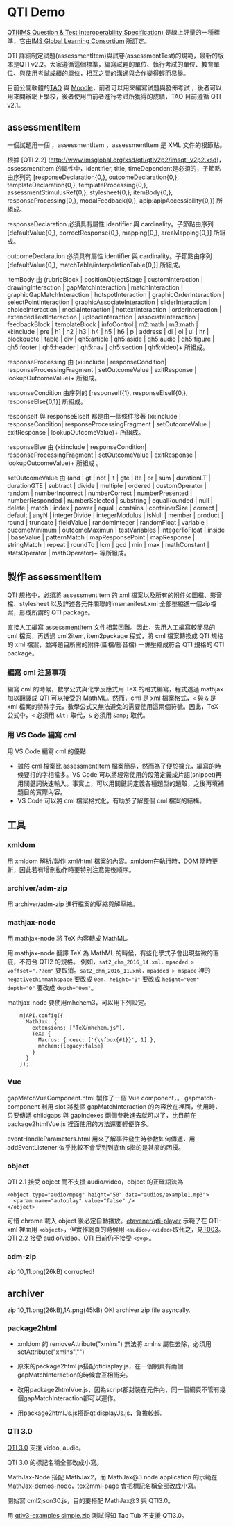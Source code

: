 # QTI Demo
[QTI(IMS Question & Test Interoperability Specification)](http://www.imsglobal.org/question/index.html) 是線上評量的一種標準，它由[IMS Global Learning Consortium](http://www.imsglobal.org) 所訂定。

QTI 詳細制定試題(assessmentItem)與試卷(assessmentTest)的規範，最新的版本是QTI v2.2。大家遵循這個標準，編寫試題的單位、執行考試的單位、教育單位、與使用考試成績的單位，相互之間的溝通與合作變得輕而易舉。

目前公開軟體的[TAO](https://hub.taocloud.org/) 與 [Moodle](https://moodle.org/)，前者可以用來編寫試題與發佈考試 ，後者可以用來開辦網上學校，後者使用由前者進行考試所獲得的成績，TAO 目前遵循 QTI v2.1。

## assessmentItem
一個試題用一個 ，assessmentItem ，assessmentItem 是 XML 文件的根節點。

根據 [QTI 2.2] (http://www.imsglobal.org/xsd/qti/qtiv2p2/imsqti_v2p2.xsd)，assessmentItem 的屬性中，identifier, title, timeDependent是必須的，子節點由序列的 [responseDeclaration{0,}, outcomeDeclaration{0,}, templateDeclaration{0,}, templateProcessing{0,}, assessmentStimulusRef{0,}, stylesheet{0,}, itemBody{0,}, responseProcessing{0,}, modalFeedback{0,}, apip:apipAccessibility{0,}] 所組成。

responseDeclaration 必須具有屬性 identifier 與 cardinality。子節點由序列 [defaultValue{0,}, correctResponse{0,}, mapping{0,}, areaMapping{0,}] 所組成。

outcomeDeclaration 必須具有屬性 identifier 與 cardinality。子節點由序列 [defaultValue{0,}, 
matchTable/interpolationTable{0,}] 所組成。

itemBody 由 (rubricBlock | positionObjectStage | customInteraction | drawingInteraction | gapMatchInteraction | matchInteraction | graphicGapMatchInteraction | hotspotInteraction | graphicOrderInteraction | selectPointInteraction | graphicAssociateInteraction | sliderInteraction | 
choiceInteraction | mediaInteraction | hottextInteraction | orderInteraction | extendedTextInteraction | uploadInteraction | associateInteraction | feedbackBlock | templateBlock | infoControl | m2:math | m3:math | xi:include | pre | h1 | h2 | h3 | h4 | h5 | h6 | p | address | dl | ol | ul | hr | blockquote | table | div | qh5:article | qh5:aside | qh5:audio | qh5:figure | qh5:footer | qh5:header | qh5:nav | qh5:section | qh5:video)+ 所組成。

responseProcessing 由 (xi:include | responseCondition| responseProcessingFragment | setOutcomeValue | exitResponse | lookupOutcomeValue)+ 所組成。

responseCondition 由序列的 [responseIf{1}, responseElseIf{0,}, responseElse{0,1}] 所組成。

responseIf 與 responseElseIf 都是由一個條件接著 (xi:include | responseCondition| responseProcessingFragment | setOutcomeValue | exitResponse | lookupOutcomeValue)+ 所組成。

responseElse 由 (xi:include | responseCondition| responseProcessingFragment | setOutcomeValue | exitResponse | lookupOutcomeValue)+ 所組成 。

setOutcomeValue 由 (and | gt | not | lt | gte | lte | or | sum | durationLT | durationGTE | subtract | divide | multiple | ordered | customOperator | random | numberIncorrect | numberCorrect | numberPresented | numberResponded | numberSelected | substring | equalRounded | null | delete | match | index | power | equal | contains | containerSize | correct | default | anyN | integerDivide | integerModulus | isNull | member | product | round | truncate | fieldValue | randomInteger | randomFloat | variable | oucomeMinimum | outcomeMaximun | testVariables | integerToFloat | inside | baseValue | patternMatch | mapResponsePoint | mapResponse | stringMatch | repeat | roundTo | lcm | gcd | min | max | mathConstant | statsOperator | mathOperator)+ 等所組成。

## 製作 assessmentItem
QTI 規格中，必須將 assessmentItem 的 xml 檔案以及所有的附件如圖檔、影音檔、stylesheet 以及詳述各元件關聯的imsmanifest.xml 全部壓縮進一個zip檔案，形成所謂的 QTI package。

直接人工編寫 assessmentItem 文件相當困難。因此，先用人工編寫較簡易的 cml 檔案，再透過 cml2item, item2package 程式，將 cml 檔案轉換成 QTI 規格的 xml 檔案，並將題目所需的附件(圖檔/影音檔) 一併壓縮成符合 QTI 規格的 QTI package。

### 編寫 cml 注意事項
編寫 cml 的時候，數學公式與化學反應式用 TeX 的格式編寫，程式透過 mathjax 加以翻譯成 QTI 可以接受的 MathML。然而，cml 是 xml 檔案格式，`<` 與 `&` 是 xml 檔案的特殊字元，數學公式又無法避免的需要使用這兩個符號。因此，TeX 公式中，`<` 必須用 `&lt;` 取代，`&` 必須用 `&amp;` 取代。

### 用 VS Code 編寫 cml
用 VS Code 編寫 cml 的優點

* 雖然 cml 檔案比 assessmentItem 檔案簡易，然而為了便於擴充，編寫的時候要打的字相當多。VS Code 可以將經常使用的段落定義成片語(snippet)再用關鍵詞快速輸入。事實上，可以用關鍵詞定義各種題型的題殼，之後再填補題目的實際內容。
* VS Code 可以將 cml 檔案格式化，有助於了解整個 cml 檔案的結構。


## 工具
### xmldom
用 xmldom 解析/製作 xml/html 檔案的內容。xmldom在執行時，DOM 隨時更新，因此若有增刪動作時要特別注意先後順序。
### archiver/adm-zip
用 archiver/adm-zip 進行檔案的壓縮與解壓縮。
### mathjax-node
用 mathjax-node 將 TeX 內容轉成 MathML。

用 mathjax-node 翻譯 TeX 為 MathML 的時候，有些化學式子會出現些微的瑕疵，不符合 QTI2 的規格。
例如，`sat2_chm_2016_14.xml，mpadded > voffset=".??em"` 要取消。`sat2_chm_2016_11.xml，mpadded > mspace` 裡的 `negativethinmathspace` 要改成 `0em`，`height="0"` 要改成 `height="0em"` `depth="0"` 要改成  `depth="0em"`。

mathjax-node 要使用mhchem3，可以用下列設定。
```   
    mjAPI.config({
      MathJax: {
        extensions: ["TeX/mhchem.js"],
        TeX: {
          Macros: { ceec: ['{\\fbox{#1}}', 1] },
          mhchem:{legacy:false}
        }
      }
    });
```
### Vue
gapMatchVueComponent.html 製作了一個 Vue component，<gapmatch-component>。
gapmatch-component 利用 slot 將整個 gapMatchInteraction 的內容放在裡面，使用時，只要傳遞 childgaps 與 gapindexes 兩個參數進去就可以了，比目前在 package2htmlVue.js 裡面使用的方法還要輕便許多。

eventHandleParameters.html 用來了解事件發生時參數如何傳遞，用 addEventListener
似乎比較不會受到到底this指的是甚麼的困擾。

### object
QTI 2.1 接受 object 而不支援 audio/video，object  的正確語法為 
```
<object type="audio/mpeg" height="50" data="audios/example1.mp3">
  <param name="autoplay" value="false" />
</object>
```
可惜 chrome 
  載入 object 後必定自動播放。[etavener/qti-player](https://github.com/etavener/qti-player) 示範了在 QTI-xml 裡面用 `<object>`，但實作網頁的時候用 `<audio>/<video>`取代之，見[T003](http://www.ewantavener.co.uk/demo/qti-player/app/index.html?id=T003)。QTI 2.2 接受 audio/video。QTI 目前仍不接受 `<svg>`。



### adm-zip
zip 10_11.png(26kB) corrupted!

## archiver 
zip 10_11.png(26kB),1A.png(45kB) OK!
archiver zip file asyncally.

### package2html

* xmldom 的 removeAttribute("xmlns") 無法將 xmlns 屬性去除，必須用setAttribute("xmlns","")

* 原來的package2html.js搭配qtidisplay.js，在一個網頁有兩個gapMatchInteraction的時候會互相衝突。
* 改用package2htmlVue.js，因為script都封裝在元件內，同一個網頁不管有幾個gapMatchInteraction都可以運作。
 * 用package2htmlJs.js搭配qtidisplayJs.js，負擔較輕。

### QTI 3.0
[QTI 3.0](https://www.imsglobal.org/spec/qti/v3p0/impl/) 支援 video, audio。

QTI 3.0 的標記名稱全部改成小寫。

MathJax-Node 搭配 MathJax2，而 MathJax@3 node application 的示範在[MathJax-demos-node](https://github.com/mathjax/MathJax-demos-node)，tex2mml-page 會把標記名稱全部改成小寫。

開始寫 cml2json30.js，目的要搭配 MathJax@3 與 QTI3.0。

用 [qtiv3-examples simple.zip](https://github.com/IMSGlobal/qti-examples/blob/master/qtiv3-examples/packaging/simple/simple.zip) 測試得知 Tao Tub 不支援 QTI3.0。

